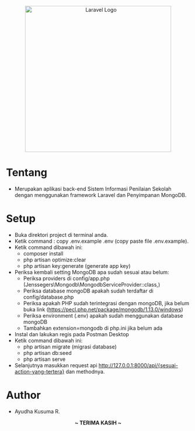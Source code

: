 <p align="center"><a href="https://laravel.com" target="_blank"><img src="https://raw.githubusercontent.com/laravel/art/master/logo-lockup/5%20SVG/2%20CMYK/1%20Full%20Color/laravel-logolockup-cmyk-red.svg" width="400" alt="Laravel Logo"></a></p>

# Tentang
- Merupakan aplikasi back-end Sistem Informasi Penilaian Sekolah dengan menggunakan framework Laravel dan Penyimpanan MongoDB.

# Setup
- Buka direktori project di terminal anda.
- Ketik command : copy .env.example .env (copy paste file .env.example).
- Ketik command dibawah ini:
	- composer install
	- php artisan optimize:clear
	- php artisan key:generate (generate app key)
- Periksa kembali setting MongoDB apa sudah sesuai atau belum:
  - Periksa providers di config/app.php (Jenssegers\Mongodb\MongodbServiceProvider::class,)
  - Periksa database mongoDB apakah sudah terdaftar di config/database.php 
  - Periksa apakah PHP sudah terintegrasi dengan mongoDB, jika belum buka link (https://pecl.php.net/package/mongodb/1.13.0/windows)
  - Periksa environment (.env) apakah sudah menggunakan database mongoDB
  - Tambahkan extension=mongodb di php.ini jika belum ada
- Instal dan lakukan regis pada Postman Desktop
- Ketik command dibawah ini:
    - php artisan migrate (migrasi database)
    - php artisan db:seed
    - php artisan serve
- Selanjutnya masukkan request api http://127.0.0.1:8000/api/{sesuai-action-yang-tertera} dan methodnya.

# Author
- Ayudha Kusuma R.




<p align="center"><b> ~ TERIMA KASIH ~ </b></p>
